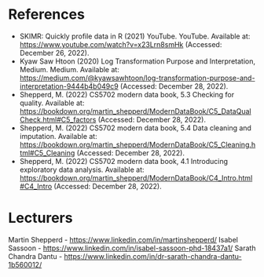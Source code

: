 # References


* SKIMR: Quickly profile data in R (2021) YouTube. YouTube. Available at: https://www.youtube.com/watch?v=x23Lrn8smHk (Accessed: December 26, 2022).
* Kyaw Saw Htoon (2020) Log Transformation Purpose and Interpretation, Medium. Medium. Available at: https://medium.com/@kyawsawhtoon/log-transformation-purpose-and-interpretation-9444b4b049c9 (Accessed: December 28, 2022).
* Shepperd, M. (2022) CS5702 modern data book, 5.3 Checking for quality. Available at: https://bookdown.org/martin_shepperd/ModernDataBook/C5_DataQualCheck.html#C5_factors (Accessed: December 28, 2022).
* Shepperd, M. (2022) CS5702 modern data book, 5.4 Data cleaning and imputation. Available at: https://bookdown.org/martin_shepperd/ModernDataBook/C5_Cleaning.html#C5_Cleaning (Accessed: December 28, 2022).
* Shepperd, M. (2022) CS5702 modern data book, 4.1 Introducing exploratory data analysis. Available at: https://bookdown.org/martin_shepperd/ModernDataBook/C4_Intro.html#C4_Intro (Accessed: December 28, 2022). 

# Lecturers

Martin Shepperd - https://www.linkedin.com/in/martinshepperd/
Isabel Sassoon - https://www.linkedin.com/in/isabel-sassoon-phd-18437a1/
Sarath Chandra Dantu - https://www.linkedin.com/in/dr-sarath-chandra-dantu-1b560012/